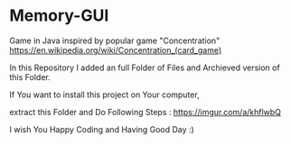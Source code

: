 # Memory-GUI
Game in Java inspired by popular game "Concentration" https://en.wikipedia.org/wiki/Concentration_(card_game) 

In this Repository I added an full Folder of Files and Archieved version of this Folder.

If You want to install this project on Your computer,

extract this Folder and Do Following Steps :
https://imgur.com/a/khflwbQ


I wish You Happy Coding and Having Good Day :) 
